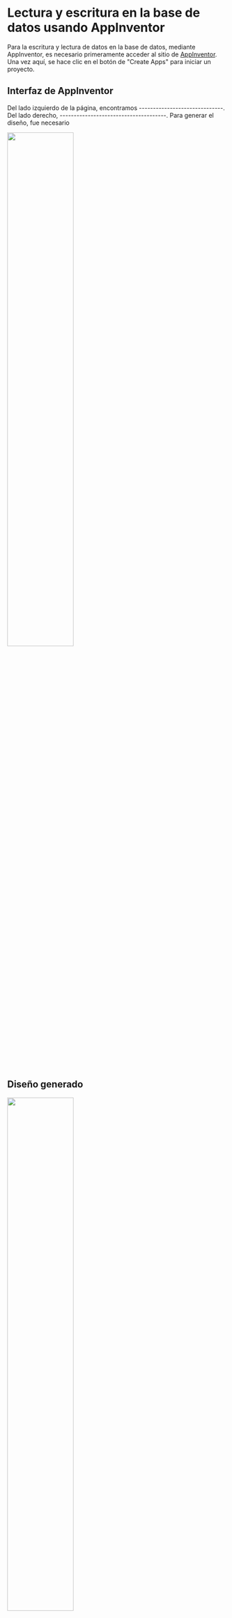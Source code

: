 
# Lectura y escritura en la base de datos usando AppInventor

Para la escritura y lectura de datos en la base de datos, mediante AppInventor, es necesario primeramente acceder al sitio de [AppInventor](https://appinventor.mit.edu/). Una vez aquí, se hace clic en el botón de "Create Apps" para iniciar un proyecto.

## Interfaz de AppInventor

Del lado izquierdo de la página, encontramos ------------------------------. Del lado derecho, --------------------------------------. Para generar el diseño, fue necesario

<img src="https://media.istockphoto.com/id/1147544807/vector/thumbnail-image-vector-graphic.jpg?s=612x612&w=0&k=20&c=rnCKVbdxqkjlcs3xH87-9gocETqpspHFXu5dIGB4wuM=" width=55% height=55%>


## Diseño generado

<img src="https://media.istockphoto.com/id/1147544807/vector/thumbnail-image-vector-graphic.jpg?s=612x612&w=0&k=20&c=rnCKVbdxqkjlcs3xH87-9gocETqpspHFXu5dIGB4wuM=" width=55% height=55%>

## Exportación de la aplicación 

<img src="https://media.istockphoto.com/id/1147544807/vector/thumbnail-image-vector-graphic.jpg?s=612x612&w=0&k=20&c=rnCKVbdxqkjlcs3xH87-9gocETqpspHFXu5dIGB4wuM=" width=55% height=55%>


## Resultados de la transferencia de datos

<img src="https://media.istockphoto.com/id/1147544807/vector/thumbnail-image-vector-graphic.jpg?s=612x612&w=0&k=20&c=rnCKVbdxqkjlcs3xH87-9gocETqpspHFXu5dIGB4wuM=" width=55% height=55%>
